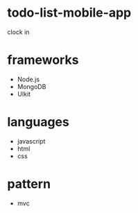 # todo-list-mobile-app
clock in

# frameworks
- Node.js
- MongoDB
- UIkit

# languages
- javascript
- html
- css

# pattern
- mvc
